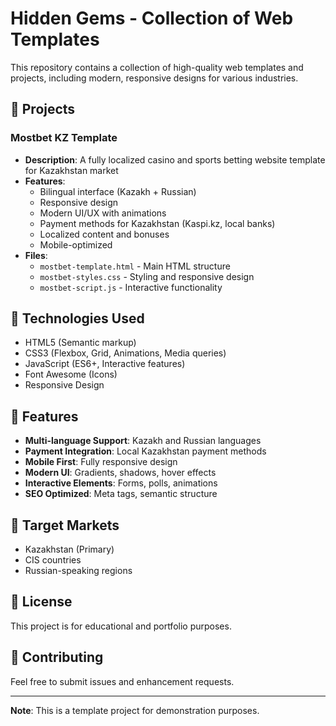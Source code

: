 # Hidden Gems - Collection of Web Templates

This repository contains a collection of high-quality web templates and projects, including modern, responsive designs for various industries.

## 📁 Projects

### Mostbet KZ Template
- **Description**: A fully localized casino and sports betting website template for Kazakhstan market
- **Features**: 
  - Bilingual interface (Kazakh + Russian)
  - Responsive design
  - Modern UI/UX with animations
  - Payment methods for Kazakhstan (Kaspi.kz, local banks)
  - Localized content and bonuses
  - Mobile-optimized
- **Files**: 
  - `mostbet-template.html` - Main HTML structure
  - `mostbet-styles.css` - Styling and responsive design
  - `mostbet-script.js` - Interactive functionality

## 🚀 Technologies Used

- HTML5 (Semantic markup)
- CSS3 (Flexbox, Grid, Animations, Media queries)
- JavaScript (ES6+, Interactive features)
- Font Awesome (Icons)
- Responsive Design

## 📱 Features

- **Multi-language Support**: Kazakh and Russian languages
- **Payment Integration**: Local Kazakhstan payment methods
- **Mobile First**: Fully responsive design
- **Modern UI**: Gradients, shadows, hover effects
- **Interactive Elements**: Forms, polls, animations
- **SEO Optimized**: Meta tags, semantic structure

## 🎯 Target Markets

- Kazakhstan (Primary)
- CIS countries
- Russian-speaking regions

## 📄 License

This project is for educational and portfolio purposes.

## 🤝 Contributing

Feel free to submit issues and enhancement requests.

---

**Note**: This is a template project for demonstration purposes.

